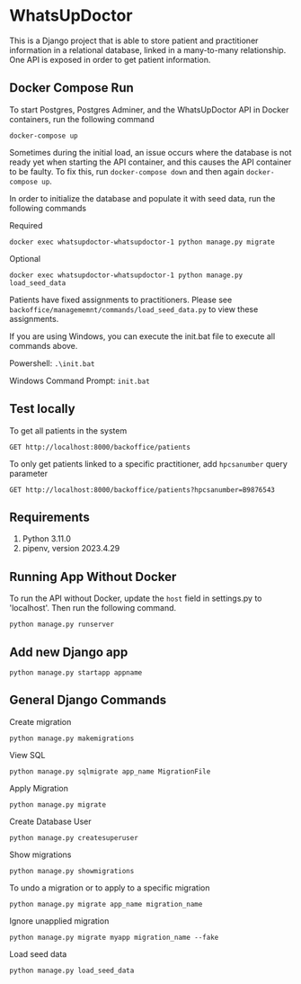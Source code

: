 # WhatsUpDoctor

This is a Django project that is able to store patient and practitioner information in a relational 
database, linked in a many-to-many relationship. One API is exposed in order to get patient information.

## Docker Compose Run

To start Postgres, Postgres Adminer, and the WhatsUpDoctor API in Docker containers, run the following command

`docker-compose up`

Sometimes during the initial load, an issue occurs where the database is not ready yet when starting the API container,
and this causes the API container to be faulty.
To fix this, run `docker-compose down` and then again `docker-compose up`.

In order to initialize the database and populate it with seed data, run the following commands

Required

`docker exec whatsupdoctor-whatsupdoctor-1 python manage.py migrate`

Optional

`docker exec whatsupdoctor-whatsupdoctor-1 python manage.py load_seed_data`

Patients have fixed assignments to practitioners. Please see `backoffice/managememnt/commands/load_seed_data.py` 
to view these assignments.

If you are using Windows, you can execute the init.bat file to execute all commands above.

Powershell: `.\init.bat`

Windows Command Prompt: `init.bat`

## Test locally

To get all patients in the system

`GET http://localhost:8000/backoffice/patients`

To only get patients linked to a specific practitioner, add `hpcsanumber` query parameter

`GET http://localhost:8000/backoffice/patients?hpcsanumber=B9876543`

## Requirements

1. Python 3.11.0 
1. pipenv, version 2023.4.29

## Running App Without Docker

To run the API without Docker, update the `host` field in settings.py to 'localhost'. Then run the following command.

`python manage.py runserver`

## Add new Django app

`python manage.py startapp appname`

## General Django Commands

Create migration

`python manage.py makemigrations`

View SQL

`python manage.py sqlmigrate app_name MigrationFile`

Apply Migration

`python manage.py migrate`

Create Database User

`python manage.py createsuperuser`

Show migrations

`python manage.py showmigrations`

To undo a migration or to apply to a specific migration

`python manage.py migrate app_name migration_name`

Ignore unapplied migration

`python manage.py migrate myapp migration_name --fake`

Load seed data

`python manage.py load_seed_data`
